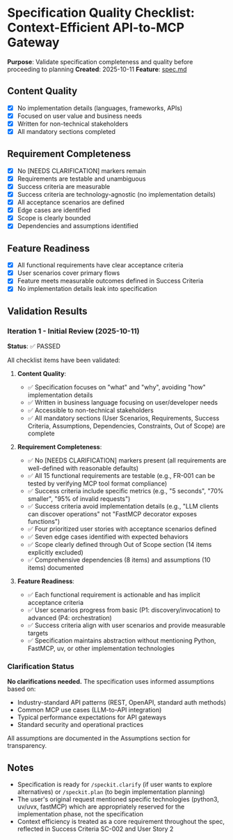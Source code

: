 # Specification Quality Checklist: Context-Efficient API-to-MCP Gateway

**Purpose**: Validate specification completeness and quality before proceeding to planning
**Created**: 2025-10-11
**Feature**: [spec.md](../spec.md)

## Content Quality

- [x] No implementation details (languages, frameworks, APIs)
- [x] Focused on user value and business needs
- [x] Written for non-technical stakeholders
- [x] All mandatory sections completed

## Requirement Completeness

- [x] No [NEEDS CLARIFICATION] markers remain
- [x] Requirements are testable and unambiguous
- [x] Success criteria are measurable
- [x] Success criteria are technology-agnostic (no implementation details)
- [x] All acceptance scenarios are defined
- [x] Edge cases are identified
- [x] Scope is clearly bounded
- [x] Dependencies and assumptions identified

## Feature Readiness

- [x] All functional requirements have clear acceptance criteria
- [x] User scenarios cover primary flows
- [x] Feature meets measurable outcomes defined in Success Criteria
- [x] No implementation details leak into specification

## Validation Results

### Iteration 1 - Initial Review (2025-10-11)

**Status**: ✅ PASSED

All checklist items have been validated:

1. **Content Quality**:
   - ✅ Specification focuses on "what" and "why", avoiding "how" implementation details
   - ✅ Written in business language focusing on user/developer needs
   - ✅ Accessible to non-technical stakeholders
   - ✅ All mandatory sections (User Scenarios, Requirements, Success Criteria, Assumptions, Dependencies, Constraints, Out of Scope) are complete

2. **Requirement Completeness**:
   - ✅ No [NEEDS CLARIFICATION] markers present (all requirements are well-defined with reasonable defaults)
   - ✅ All 15 functional requirements are testable (e.g., FR-001 can be tested by verifying MCP tool format compliance)
   - ✅ Success criteria include specific metrics (e.g., "5 seconds", "70% smaller", "95% of invalid requests")
   - ✅ Success criteria avoid implementation details (e.g., "LLM clients can discover operations" not "FastMCP decorator exposes functions")
   - ✅ Four prioritized user stories with acceptance scenarios defined
   - ✅ Seven edge cases identified with expected behaviors
   - ✅ Scope clearly defined through Out of Scope section (14 items explicitly excluded)
   - ✅ Comprehensive dependencies (8 items) and assumptions (10 items) documented

3. **Feature Readiness**:
   - ✅ Each functional requirement is actionable and has implicit acceptance criteria
   - ✅ User scenarios progress from basic (P1: discovery/invocation) to advanced (P4: orchestration)
   - ✅ Success criteria align with user scenarios and provide measurable targets
   - ✅ Specification maintains abstraction without mentioning Python, FastMCP, uv, or other implementation technologies

### Clarification Status

**No clarifications needed.** The specification uses informed assumptions based on:
- Industry-standard API patterns (REST, OpenAPI, standard auth methods)
- Common MCP use cases (LLM-to-API integration)
- Typical performance expectations for API gateways
- Standard security and operational practices

All assumptions are documented in the Assumptions section for transparency.

## Notes

- Specification is ready for `/speckit.clarify` (if user wants to explore alternatives) or `/speckit.plan` (to begin implementation planning)
- The user's original request mentioned specific technologies (python3, uv/uvx, fastMCP) which are appropriately reserved for the implementation phase, not the specification
- Context efficiency is treated as a core requirement throughout the spec, reflected in Success Criteria SC-002 and User Story 2
